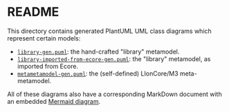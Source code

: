 # README

This directory contains generated PlantUML UML class diagrams which represent certain models:

* [`library-gen.puml`](./library-gen.puml): the hand-crafted "library" metamodel.
* [`library-imported-from-ecore-gen.puml`](./library-imported-from-ecore-gen.puml): the "library" metamodel, as imported from Ecore.
* [`metametamodel-gen.puml`](./metametamodel-gen.puml): the (self-defined) LIonCore/M3 meta-metamodel.

All of these diagrams also have a corresponding MarkDown document with an embedded [Mermaid diagram](https://mermaid.js.org/).


